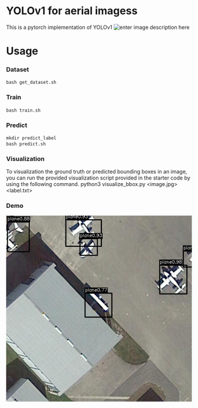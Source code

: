 



# YOLOv1 for aerial imagess
This is a pytorch implementation of YOLOv1
![enter image description here](https://lh3.googleusercontent.com/jUokHJn3aphsNTopJSh_tMxOvCTHK65EJLCVV-RBW-2LRxSIla7aS8KmbtKn05mcwUxDuIxF8b4)

# Usage

### Dataset
    bash get_dataset.sh

### Train
    bash train.sh

### Predict
    mkdir predict_label
    bash predict.sh 
    
### Visualization
To visualization the ground truth or predicted bounding boxes in an image, you can run the provided visualization script provided in the starter code by using the following command.
    python3 visualize_bbox.py <image.jpg> <label.txt>

### Demo
![Demo.jpg](result.jpg)
